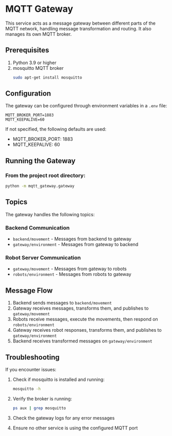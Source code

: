 # MQTT Gateway

This service acts as a message gateway between different parts of the MQTT network, handling message transformation and routing. It also manages its own MQTT broker.

## Prerequisites

1. Python 3.9 or higher
2. mosquitto MQTT broker
   ```bash
   sudo apt-get install mosquitto
   ```

## Configuration

The gateway can be configured through environment variables in a `.env` file:

```env
MQTT_BROKER_PORT=1883
MQTT_KEEPALIVE=60
```

If not specified, the following defaults are used:
- MQTT_BROKER_PORT: 1883
- MQTT_KEEPALIVE: 60

## Running the Gateway

### From the project root directory:
```bash
python -m mqtt_gateway.gateway
```

## Topics

The gateway handles the following topics:

### Backend Communication
- `backend/movement` - Messages from backend to gateway
- `gateway/environment` - Messages from gateway to backend

### Robot Server Communication
- `gateway/movement` - Messages from gateway to robots
- `robots/environment` - Messages from robots to gateway

## Message Flow

1. Backend sends messages to `backend/movement`
2. Gateway receives messages, transforms them, and publishes to `gateway/movement`
3. Robots receive messages, execute the movements, then respond on `robots/environment`
4. Gateway receives robot responses, transforms them, and publishes to `gateway/environment`
5. Backend receives transformed messages on `gateway/environment`

## Troubleshooting

If you encounter issues:

1. Check if mosquitto is installed and running:
   ```bash
   mosquitto -h
   ```

2. Verify the broker is running:
   ```bash
   ps aux | grep mosquitto
   ```

3. Check the gateway logs for any error messages

4. Ensure no other service is using the configured MQTT port
